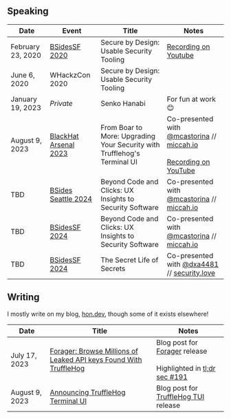 ## Speaking

| Date              | Event                                                                                                                                                  | Title                                                                    | Notes                                                                                                                                                                        |
| ----------------- | ------------------------------------------------------------------------------------------------------------------------------------------------------ | ------------------------------------------------------------------------ | ---------------------------------------------------------------------------------------------------------------------------------------------------------------------------- |
| February 23, 2020 | [BSidesSF 2020](https://bsidessf2020.sched.com/event/YbhC/secure-by-design-usable-security-tooling)                                                    | Secure by Design: Usable Security Tooling                                | [Recording on Youtube](https://www.youtube.com/watch?v=MEoLG5PI3TU)                                                                                                          |
| June 6, 2020      | WHackzCon 2020                                                                                                                                         | Secure by Design: Usable Security Tooling                                |                                                                                                                                                                              |
| January 19, 2023  | _Private_                                                                                                                                              | Senko Hanabi                                                             | For fun at work 😊                                                                                                                                                           |
| August 9, 2023    | [BlackHat Arsenal 2023](https://www.blackhat.com/us-23/arsenal/schedule/#from-boar-to-more-upgrading-your-security-with-trufflehogs-terminal-ui-32561) | From Boar to More: Upgrading Your Security with Trufflehog's Terminal UI | Co-presented with [@mcastorina](https://github.com/mcastorina) // [miccah.io](https://miccah.io/)<br><br>[Recording on YouTube](https://www.youtube.com/watch?v=CCItfxv3vAc) |
| TBD               | [BSides Seattle 2024](https://bsidessf2020.sched.com)                                                                                                  | Beyond Code and Clicks: UX Insights to Security Software                 | Co-presented with [@mcastorina](https://github.com/mcastorina) // [miccah.io](https://miccah.io/)                                                                            |
| TBD               | [BSidesSF 2024](https://bsidessf2020.sched.com)                                                                                                        | Beyond Code and Clicks: UX Insights to Security Software                 | Co-presented with [@mcastorina](https://github.com/mcastorina) // [miccah.io](https://miccah.io/)                                                                            |
| TBD               | [BSidesSF 2024](https://bsidessf2020.sched.com)                                                                                                        | The Secret Life of Secrets                                               | Co-presented with [@dxa4481](https://github.com/dxa4481) // [security.love](https://security.love/)                                                                          |

## Writing

I mostly write on my blog, [hon.dev](https://hon.dev/), though some of it exists elsewhere!

| Date           | Title                                                                                                                      | Notes                                                                                                                                            |
| -------------- | -------------------------------------------------------------------------------------------------------------------------- | ------------------------------------------------------------------------------------------------------------------------------------------------ |
| July 17, 2023  | [Forager: Browse Millions of Leaked API keys Found With TruffleHog](https://trufflesecurity.com/blog/introducing-forager/) | Blog post for [Forager](https://forager.trufflesecurity.com/) release<br><br>Highlighted in [tl;dr sec #191](https://tldrsec.com/p/tldr-sec-191) |
| August 9, 2023 | [Announcing TruffleHog Terminal UI](https://trufflesecurity.com/blog/trufflehog-tui/)                                      | Blog post for [TruffleHog TUI](https://github.com/trufflesecurity/trufflehog) release                                                            |
